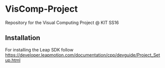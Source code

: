 # VisComp-Project
Repository for the Visual Computing Project @ KIT SS16

## Installation 

For installing the Leap SDK follow
https://developer.leapmotion.com/documentation/cpp/devguide/Project_Setup.html